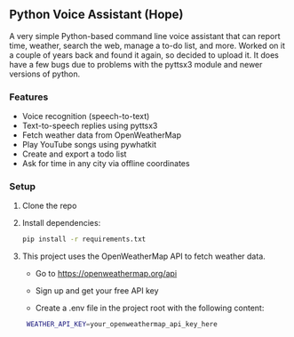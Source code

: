 ## Python Voice Assistant (Hope)

A very simple Python-based command line voice assistant that can report time, weather, search the web, manage a to-do list, and more. Worked on it a couple of years back and found it again, so decided to upload it. It does have a few bugs due to problems with the pyttsx3 module and newer versions of python.

### Features
- Voice recognition (speech-to-text)
- Text-to-speech replies using pyttsx3
- Fetch weather data from OpenWeatherMap
- Play YouTube songs using pywhatkit
- Create and export a todo list
- Ask for time in any city via offline coordinates


### Setup

1. Clone the repo
2. Install dependencies:  
   ```bash
   pip install -r requirements.txt


3. This project uses the OpenWeatherMap API to fetch weather data.

     - Go to https://openweathermap.org/api

     - Sign up and get your free API key

     - Create a .env file in the project root with the following content:
      ```bash
       WEATHER_API_KEY=your_openweathermap_api_key_here
